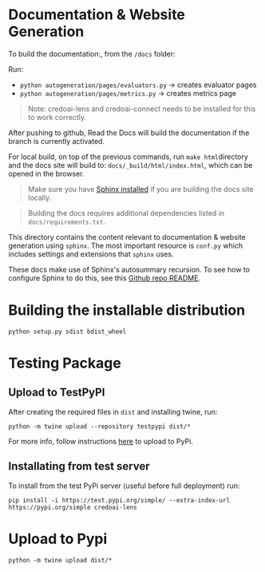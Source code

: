 # Documentation & Website Generation

To build the documentation:, from the `/docs` folder:

Run:
* `python autogeneration/pages/evaluators.py` -> creates evaluator pages
* `python autogeneration/pages/metrics.py` -> creates metrics page

> Note: credoai-lens and credoai-connect needs to be installed for this to work correctly.

After pushing to github, Read the Docs will build the documentation if the
branch is currently activated.

For local build, on top of the previous commands, run `make html`directory and the docs site will build to: `docs/_build/html/index.html`, which can be opened in the browser.

> Make sure you have [Sphinx installed](https://www.sphinx-doc.org/en/master/usage/installation.html) if you are building the docs site locally.

> Building the docs requires additional dependencies listed in `docs/requirements.txt`.

This directory contains the content relevant to documentation & website
generation using `sphinx`. The most important resource is `conf.py` which
includes settings and extensions that `sphinx` uses.

These docs make use of Sphinx's autosummary recursion.
To see how to configure Sphinx to do this, see this [Github repo README](https://github.com/JamesALeedham/Sphinx-Autosummary-Recursion).



# Building the installable distribution
```
python setup.py sdist bdist_wheel
```

# Testing Package
## Upload to TestPyPI
After creating the required files in `dist` and installing twine, run:
```
python -m twine upload --repository testpypi dist/*
```
For more info, follow instructions [here](https://packaging.python.org/en/stable/tutorials/packaging-projects/) to upload to PyPi.

## Installating from test server
To install from the test PyPi server (useful before full deployment) run:
```
pip install -i https://test.pypi.org/simple/ --extra-index-url https://pypi.org/simple credoai-lens
```

# Upload to Pypi
```
python -m twine upload dist/*
```